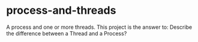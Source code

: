 process-and-threads
===================

A process and one or more threads.  This project is the answer to: Describe the difference between a Thread and a Process?
